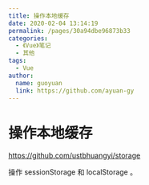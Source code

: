 ```yaml
---
title: 操作本地缓存
date: 2020-02-04 13:14:19
permalink: /pages/30a94dbe96873b33
categories:
  - 《Vue》笔记
  - 其他
tags:
  - Vue
author:
  name: guoyuan
  link: https://github.com/ayuan-gy
---
```

# 操作本地缓存

<https://github.com/ustbhuangyi/storage>

操作 sessionStorage 和 localStorage 。
